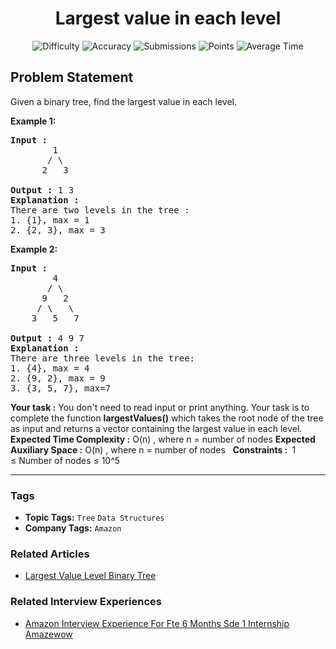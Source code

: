 <h1 align="center">Largest value in each level</h1>

<p align="center">
  <img alt="Difficulty" title="Difficulty" src="https://custom-icon-badges.demolab.com/badge/Difficulty: Easy-1F222E?style=for-the-badge&logoColor=white&logo=fire"/>
  <img alt="Accuracy" title="Accuracy" src="https://custom-icon-badges.demolab.com/badge/Accuracy: 68.05%25-1F222E?style=for-the-badge&logoColor=white&logo=target"/>
  <img alt="Submissions" title="Submissions" src="https://custom-icon-badges.demolab.com/badge/Submissions: 20K+-1F222E?style=for-the-badge&logoColor=white&logo=repo"/>
  <img alt="Points" title="Points" src="https://custom-icon-badges.demolab.com/badge/Points: 2-1F222E?style=for-the-badge&logoColor=white&logo=award"/>
  <img alt="Average Time" title="Average Time" src="https://custom-icon-badges.demolab.com/badge/Average%20Time: N/A-1F222E?style=for-the-badge&logoColor=white&logo=clock"/>
</p>

## Problem Statement

Given a binary tree, find the largest value in each level.

<b>Example 1:</b>

<pre><b>Input :</b>
        1
       / \
      2   3 

<b>Output :</b> 1 3
<b>Explanation : </b>
There are two levels in the tree :
1. {1}, max = 1
2. {2, 3}, max = 3</pre>

<b>Example 2:</b>

<pre><b>Input :</b>
        4
       / \
      9   2
     / \   \
    3   5   7 

<b>Output :</b> 4 9 7
<b>Explanation : </b>
There are three levels in the tree:
1. {4}, max = 4
2. {9, 2}, max = 9
3. {3, 5, 7}, max=7</pre>

<b>Your task :</b>
You don't need to read input or print anything. Your task is to complete the function <b>largestValues()</b> which takes the root node of the tree as input and returns a vector containing the largest value in each level. 
 
<b>Expected Time Complexity :</b> O(n) , where n = number of nodes
<b>Expected Auxiliary Space :</b> O(n) , where n = number of nodes
 
<b>Constraints : </b>
1 ≤ Number of nodes ≤ 10^5


<hr>

### Tags
- **Topic Tags:** `Tree` `Data Structures`
- **Company Tags:** `Amazon`

### Related Articles
- [Largest Value Level Binary Tree](https://www.geeksforgeeks.org/largest-value-level-binary-tree/)

### Related Interview Experiences
- [Amazon Interview Experience For Fte 6 Months Sde 1 Internship Amazewow](https://www.geeksforgeeks.org/amazon-interview-experience-for-fte-6-months-sde-1-internship-amazewow/)
